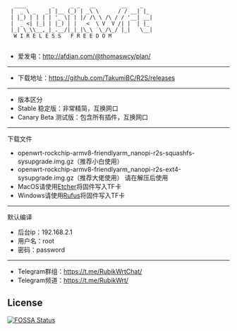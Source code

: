 ```
    
  ____        _     _ _   __        __    _   
 |  _ \ _   _| |__ (_) | _\ \      / / __| |_ 
 | |_) | | | | '_ \| | |/ /\ \ /\ / / '__| __|
 |  _ <| |_| | |_) | |   <  \ V  V /| |  | |_ 
 |_| \_\\__,_|_.__/|_|_|\_\  \_/\_/ |_|   \__|
  W I R E L E S S   F R E E D O M
                                              
 ```

- 爱发电：http://afdian.com/@thomaswcy/plan/
----------------------------------------------------------------------------------------
- 下载地址：https://github.com/TakumiBC/R2S/releases
---------------------
- 版本区分
- Stable 稳定版：非常精简，互换网口
- Canary Beta 测试版：包含所有插件，互换网口
-------------------------------------------
下载文件
- openwrt-rockchip-armv8-friendlyarm_nanopi-r2s-squashfs-sysupgrade.img.gz（推荐小白使用）
- openwrt-rockchip-armv8-friendlyarm_nanopi-r2s-ext4-sysupgrade.img.gz（推荐大佬使用）
请在解压后使用
- MacOS请使用[Etcher](https://www.balena.io/etcher/)将固件写入TF卡
- Windows请使用[Rufus](https://rufus.ie/)将固件写入TF卡
------------------------------------------------------------
默认编译

- 后台ip：192.168.2.1
- 用户名：root
- 密码：password

--------------------------------------------------------------------------------------------------------------------------------
- Telegram群组：https://t.me/RubikWrtChat/
- Telegram频道：https://t.me/RubikWrt/


## License
[![FOSSA Status](https://app.fossa.com/api/projects/git%2Bgithub.com%2Fthomaswcy%2FR2S.svg?type=large)](https://app.fossa.com/projects/git%2Bgithub.com%2Fthomaswcy%2FR2S?ref=badge_large)
